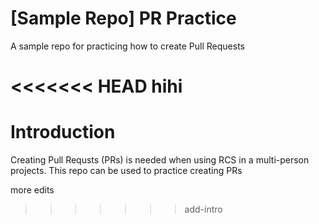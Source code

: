 # [Sample Repo] PR Practice
A sample repo for practicing how to create Pull Requests

<<<<<<< HEAD
hihi
=======
# Introduction
Creating Pull Requsts (PRs) is needed when using RCS in a multi-person projects. This repo can be used to practice creating PRs

more edits
>>>>>>> add-intro
